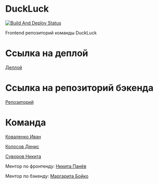 # DuckLuck
[![Build And Deploy Status](https://github.com/frontend-park-mail-ru/2021_1_DuckLuck/actions/workflows/s3.yml/badge.svg)](https://github.com/frontend-park-mail-ru/2021_1_DuckLuck/actions/workflows/s3.yml)

Frontend репозиторий команды DuckLuck

# Ссылка на деплой

[Деплой](https://duckluckmarket.xyz)

# Ссылка на репозиторий бэкенда

[Репозиторий](https://github.com/go-park-mail-ru/2021_1_DuckLuck)

# Команда

[Коваленко Иван](https://github.com/DuckLuckBreakout)

[Колосов Денис](https://github.com/lev4rT)

[Суворов Никита](https://github.com/Tullerpeton)

Ментор по фронтенду: [Никита Панёв](https://github.com/tmible)

Ментор по бэкенду: [Маргарита Бойко](https://github.com/mortawe)
